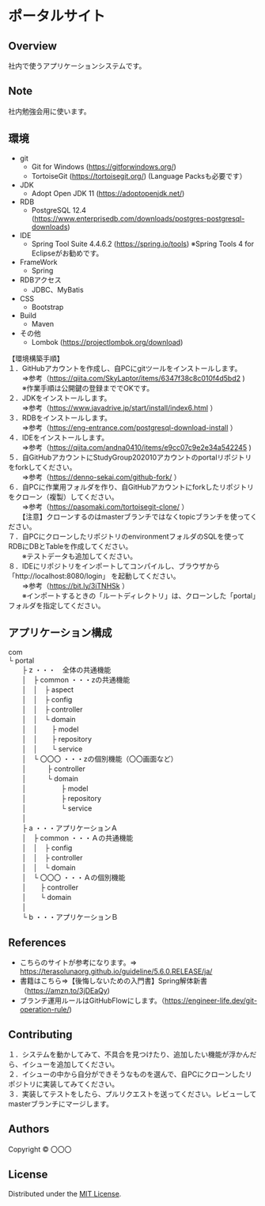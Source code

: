 ポータルサイト
======================

## Overview  
社内で使うアプリケーションシステムです。

Note
-------
社内勉強会用に使います。

環境
-------
* git
  * Git for Windows (https://gitforwindows.org/)
  * TortoiseGit (https://tortoisegit.org/) (Language Packsも必要です）
* JDK
  * Adopt Open JDK 11  (https://adoptopenjdk.net/) 
* RDB  
  * PostgreSQL 12.4 (https://www.enterprisedb.com/downloads/postgres-postgresql-downloads)
* IDE
  * Spring Tool Suite 4.4.6.2 (https://spring.io/tools) ※Spring Tools 4 for Eclipseがお勧めです。  
* FrameWork
  * Spring
* RDBアクセス
  * JDBC、MyBatis 
* CSS
  * Bootstrap
* Build
  * Maven
* その他
  * Lombok (https://projectlombok.org/download)
  
【環境構築手順】  
１．GitHubアカウントを作成し、自PCにgitツールをインストールします。  
　　⇒参考（https://qiita.com/SkyLaptor/items/6347f38c8c010f4d5bd2  )  
　　※作業手順は公開鍵の登録まででOKです。  
２．JDKをインストールします。  
　　⇒参考（https://www.javadrive.jp/start/install/index6.html ）  
３．RDBをインストールします。  
　　⇒参考（https://eng-entrance.com/postgresql-download-install ）  
４．IDEをインストールします。  
　　⇒参考（https://qiita.com/andna0410/items/e9cc07c9e2e34a542245  )  
５．自GitHubアカウントにStudyGroup202010アカウントのportalリポジトリをforkしてください。  
　　⇒参考（https://denno-sekai.com/github-fork/ ）  
６．自PCに作業用フォルダを作り、自GitHubアカウントにforkしたリポジトリをクローン（複製）してください。  
　　⇒参考（https://pasomaki.com/tortoisegit-clone/ ）  
　　【注意】クローンするのはmasterブランチではなくtopicブランチを使ってください。  
７．自PCにクローンしたリポジトリのenvironmentフォルダのSQLを使ってRDBにDBとTableを作成してください。  
　　※テストデータも追加してください。  
８．IDEにリポジトリをインポートしてコンパイルし、ブラウザから「http://localhost:8080/login」 を起動してください。  
　　⇒参考（https://bit.ly/3iTNHSk ）  
　　※インポートするときの「ルートディレクトリ」は、クローンした「portal」フォルダを指定してください。  

アプリケーション構成
-------
com   
 └ portal  
　　├ z  ・・・　全体の共通機能  
　　│　├ common  ・・・zの共通機能  
　　│　│　├ aspect  
　　│　│　├ config  
　　│　│　├ controller  
　　│　│　└ domain  
　　│　│　　├ model  
　　│　│　　├ repository  
　　│　│　　└ service  
　　│　└ 〇〇〇  ・・・zの個別機能（〇〇画面など）  
　　│　　　├ controller  
　　│　　　└ domain  
　　│　　　　　├ model  
　　│　　　　　├ repository  
　　│　　　　　└ service  
　　│  
　　├ a  ・・・アプリケーションＡ  
　　│　├ common  ・・・Ａの共通機能  
　　│　│　├ config  
　　│　│　├ controller  
　　│　│　└ domain  
　　│　└ 〇〇〇  ・・・Ａの個別機能  
　　│　　├ controller  
　　│　　└ domain  
　　│  
　　└ b  ・・・アプリケーションＢ     
 
References
-------
* こちらのサイトが参考になります。⇒　<https://terasolunaorg.github.io/guideline/5.6.0.RELEASE/ja/>  
* 書籍はこちら⇒【後悔しないための入門書】Spring解体新書（https://amzn.to/3jDEaQy)  
* ブランチ運用ルールはGitHubFlowにします。（https://engineer-life.dev/git-operation-rule/)  


Contributing
-------
１．システムを動かしてみて、不具合を見つけたり、追加したい機能が浮かんだら、イシューを追加してください。  
２．イシューの中から自分ができそうなものを選んで、自PCにクローンしたリポジトリに実装してみてください。   
３．実装してテストをしたら、プルリクエストを送ってください。レビューしてmasterブランチにマージします。  


Authors
----------
Copyright &copy; 〇〇〇
  
License
----------
Distributed under the [MIT License][mit].
 
[MIT]: http://www.opensource.org/licenses/mit-license.php
